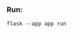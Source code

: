 <!-- # ChunkingService

### Swagger docs endpoint: 
    /apidocs/
### Chunking endpoint: 
    /embeddings/ -->


### Run:
    flask --app app run    